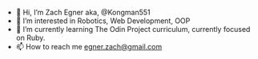 - 👋 Hi, I’m Zach Egner aka, @Kongman551
- 👀 I’m interested in Robotics, Web Development, OOP
- 🌱 I’m currently learning The Odin Project curriculum, currently focused on Ruby. 
- 📫 How to reach me egner.zach@gmail.com
